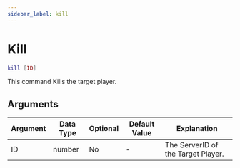 ```yaml
---
sidebar_label: kill
---
```


# Kill

```lua
kill [ID]
```

This command Kills the target player.

## Arguments

| Argument   | Data Type | Optional | Default Value |            Explanation             |
|------------|-----------|----------|---------------|------------------------------------|
| ID         | number    | No       | -             | The ServerID of the Target Player. |
